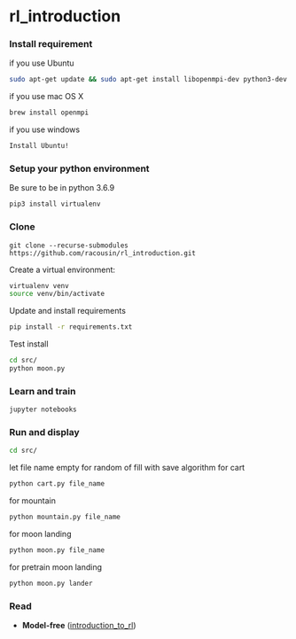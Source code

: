 # rl_introduction

### Install requirement


if you use Ubuntu
```bash
sudo apt-get update && sudo apt-get install libopenmpi-dev python3-dev zlib1g-dev
```

if you use mac OS X
```bash
brew install openmpi
```

if you use windows
```bash
Install Ubuntu!
```

### Setup your python environment
Be sure to be in python 3.6.9

```bash
pip3 install virtualenv
```
### Clone
```
git clone --recurse-submodules https://github.com/racousin/rl_introduction.git
```
Create a virtual environment:

```bash
virtualenv venv
source venv/bin/activate
```

Update and install requirements
```bash
pip install -r requirements.txt
```

Test install
```bash
cd src/
python moon.py
```

### Learn and train

```bash
jupyter notebooks
```

### Run and display

```bash
cd src/
```

let file name empty for random of fill with save algorithm
for cart
```bash
python cart.py file_name
```

for mountain
```bash
python mountain.py file_name
```

for moon landing
```bash
python moon.py file_name
```

for pretrain moon landing
```bash
python moon.py lander
```
### Read

- **Model-free** ([introduction_to_rl](introduction_to_rl.pdf))
